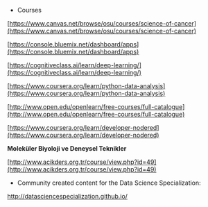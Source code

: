 * Courses

[https://www.canvas.net/browse/osu/courses/science-of-cancer](https://www.canvas.net/browse/osu/courses/science-of-cancer)

[https://console.bluemix.net/dashboard/apps](https://console.bluemix.net/dashboard/apps)

[https://cognitiveclass.ai/learn/deep-learning/](https://cognitiveclass.ai/learn/deep-learning/)

[https://www.coursera.org/learn/python-data-analysis](https://www.coursera.org/learn/python-data-analysis)

[http://www.open.edu/openlearn/free-courses/full-catalogue](http://www.open.edu/openlearn/free-courses/full-catalogue)

[https://www.coursera.org/learn/developer-nodered](https://www.coursera.org/learn/developer-nodered)

**Moleküler Biyoloji ve Deneysel Teknikler**

[http://www.acikders.org.tr/course/view.php?id=49](http://www.acikders.org.tr/course/view.php?id=49)

* Community created content for the Data Science Specialization:

http://datasciencespecialization.github.io/


